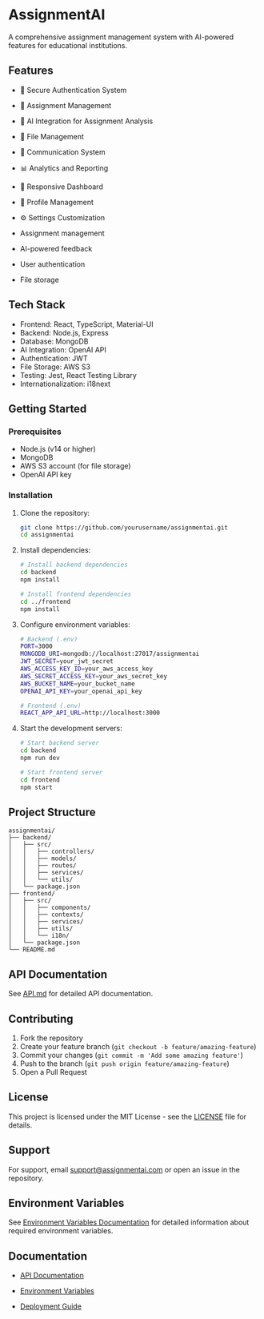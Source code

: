 # AssignmentAI

A comprehensive assignment management system with AI-powered features for educational institutions.

## Features

- 🔐 Secure Authentication System
- 📝 Assignment Management
- 🤖 AI Integration for Assignment Analysis
- 📁 File Management
- 💬 Communication System
- 📊 Analytics and Reporting
- 📱 Responsive Dashboard
- 👤 Profile Management
- ⚙️ Settings Customization
- Assignment management
- AI-powered feedback

- User authentication
- File storage

## Tech Stack

- Frontend: React, TypeScript, Material-UI
- Backend: Node.js, Express
- Database: MongoDB
- AI Integration: OpenAI API
- Authentication: JWT
- File Storage: AWS S3
- Testing: Jest, React Testing Library
- Internationalization: i18next

## Getting Started

### Prerequisites

- Node.js (v14 or higher)
- MongoDB
- AWS S3 account (for file storage)
- OpenAI API key

### Installation

1. Clone the repository:

   ```bash
   git clone https://github.com/yourusername/assignmentai.git
   cd assignmentai
   ```

2. Install dependencies:

   ```bash
   # Install backend dependencies
   cd backend
   npm install

   # Install frontend dependencies
   cd ../frontend
   npm install
   ```

3. Configure environment variables:

   ```bash
   # Backend (.env)
   PORT=3000
   MONGODB_URI=mongodb://localhost:27017/assignmentai
   JWT_SECRET=your_jwt_secret
   AWS_ACCESS_KEY_ID=your_aws_access_key
   AWS_SECRET_ACCESS_KEY=your_aws_secret_key
   AWS_BUCKET_NAME=your_bucket_name
   OPENAI_API_KEY=your_openai_api_key

   # Frontend (.env)
   REACT_APP_API_URL=http://localhost:3000
   ```

4. Start the development servers:

   ```bash
   # Start backend server
   cd backend
   npm run dev

   # Start frontend server
   cd frontend
   npm start
   ```

## Project Structure

```
assignmentai/
├── backend/
│   ├── src/
│   │   ├── controllers/
│   │   ├── models/
│   │   ├── routes/
│   │   ├── services/
│   │   └── utils/
│   └── package.json
├── frontend/
│   ├── src/
│   │   ├── components/
│   │   ├── contexts/
│   │   ├── services/
│   │   ├── utils/
│   │   └── i18n/
│   └── package.json
└── README.md
```

## API Documentation

See [API.md](docs/API.md) for detailed API documentation.

## Contributing

1. Fork the repository
2. Create your feature branch (`git checkout -b feature/amazing-feature`)
3. Commit your changes (`git commit -m 'Add some amazing feature'`)
4. Push to the branch (`git push origin feature/amazing-feature`)
5. Open a Pull Request

## License

This project is licensed under the MIT License - see the [LICENSE](LICENSE) file for details.

## Support

For support, email support@assignmentai.com or open an issue in the repository.

## Environment Variables

See [Environment Variables Documentation](docs/environment-variables.md) for detailed information about required environment variables.

## Documentation

- [API Documentation](docs/api.md)

- [Environment Variables](docs/environment-variables.md)
- [Deployment Guide](docs/deployment.md)
